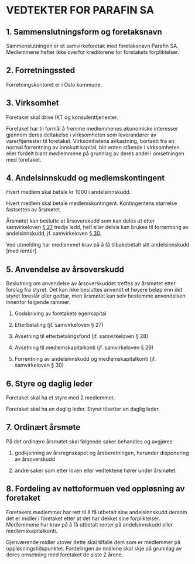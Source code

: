 # VEDTEKTER FOR PARAFIN SA

## 1. Sammenslutningsform og foretaksnavn

Sammenslutningen er et samvirkeforetak med foretaksnavn Parafin SA.
Medlemmene hefter ikke overfor kreditorene for foretakets forpliktelser.

## 2. Forretningssted

Forretningskontoret er i Oslo kommune.

## 3. Virksomhet

Foretaket skal drive IKT og konsulenttjenester.

Foretaket har til formål å fremme medlemmenes økonomiske interesser
gjennom deres deltakelse i virksomheten som leverandører av
varer/tjenester til foretaket. Virksomhetens avkastning, bortsett fra en
normal forrentning av innskutt kapital, blir enten stående i
virksomheten eller fordelt blant medlemmene på grunnlag av deres andel i
omsetningen med foretaket.

## 4. Andelsinnskudd og medlemskontingent

Hvert medlem skal betale kr 1000 i andelsinnskudd.

Hvert medlem skal betale medlemskontingent. Kontingentens størrelse
fastsettes av årsmøtet.

Årsmøtet kan beslutte at årsoverskudd som kan deles ut etter
samvirkeloven
[§ 27](http://www.norsklovkommentar.no/NXT/gateway.dll?f=id$id=L20070629-81~K4$t=document-frame.htm$3.0$p=#L20070629-81~§27)
tredje ledd, helt eller delvis kan brukes til forrentning av
andelsinnskudd, jf. samvirkeloven
[§ 30](http://www.norsklovkommentar.no/NXT/gateway.dll?f=id$id=L20070629-81~K4$t=document-frame.htm$3.0$p=#L20070629-81~§30).

Ved utmelding har medlemmet krav på å få tilbakebetalt sitt
andelsinnskudd \[med renter\].

## 5. Anvendelse av årsoverskudd

Beslutning om anvendelse av årsoverskuddet treffes av årsmøtet etter
forslag fra styret. Det kan ikke besluttes anvendt et høyere beløp enn
det styret foreslår eller godtar, men årsmøtet kan selv bestemme
anvendelsen innenfor følgende rammer:

1.  Godskriving av foretakets egenkapital

2.  Etterbetaling (jf. samvirkeloven § 27)

3.  Avsetning til etterbetalingsfond (jf. samvirkeloven § 28)

4.  Avsetning til medlemskapitalkonti (jf. samvirkeloven § 29)

5.  Forrentning av andelsinnskudd og medlemskapitalkonti (jf.
    samvirkeloven § 30)

## 6. Styre og daglig leder

Foretaket skal ha et styre med 2 medlemmer.

Foretaket skal ha en daglig leder. Styret tilsetter en daglig leder.

## 7. Ordinært årsmøte

På det ordinære årsmøtet skal følgende saker behandles og avgjøres:

1.  godkjenning av årsregnskapet og årsberetningen, herunder disponering
    av årsoverskudd

2.  andre saker som etter loven eller vedtektene hører under årsmøtet.

## 8. Fordeling av nettoformuen ved oppløsning av foretaket

Foretakets medlemmer har rett til å få utbetalt sine andelsinnskudd
dersom det er midler i foretaket etter at det har dekket sine
forpliktelser. Medlemmene har krav på å få utbetalt renter på
andelsinnskudd eller medlemskapitalkonti.

Gjenværende midler utover dette skal tilfalle dem som er medlemmer på
oppløsningstidspunktet. Fordelingen av midlene skal skje på grunnlag av
deres omsetning med foretaket de siste 2 årene.
